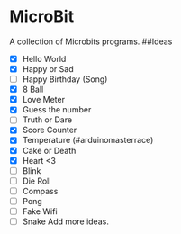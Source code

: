 # MicroBit
A collection of Microbits programs.
##Ideas
- [x] Hello World
- [x] Happy or Sad
- [ ] Happy Birthday (Song)
- [x] 8 Ball
- [x] Love Meter
- [x] Guess the number
- [ ] Truth or Dare
- [x] Score Counter
- [x] Temperature (#arduinomasterrace)
- [x] Cake or Death
- [x] Heart <3
- [ ] Blink
- [ ] Die Roll
- [ ] Compass
- [ ] Pong
- [ ] Fake Wifi
- [ ] Snake
Add more ideas.